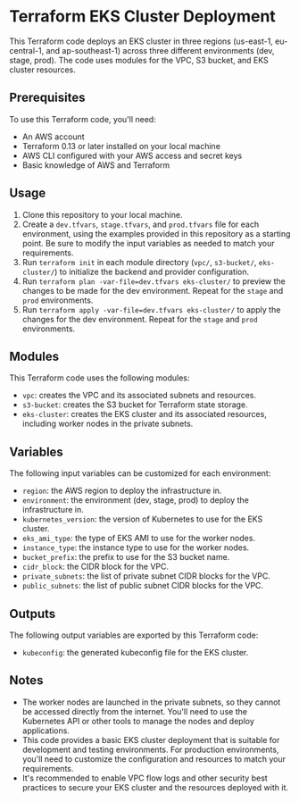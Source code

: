 # Terraform EKS Cluster Deployment

This Terraform code deploys an EKS cluster in three regions (us-east-1, eu-central-1, and ap-southeast-1) across three different environments (dev, stage, prod). The code uses modules for the VPC, S3 bucket, and EKS cluster resources.

## Prerequisites

To use this Terraform code, you'll need:

- An AWS account
- Terraform 0.13 or later installed on your local machine
- AWS CLI configured with your AWS access and secret keys
- Basic knowledge of AWS and Terraform

## Usage

1. Clone this repository to your local machine.
2. Create a `dev.tfvars`, `stage.tfvars`, and `prod.tfvars` file for each environment, using the examples provided in this repository as a starting point. Be sure to modify the input variables as needed to match your requirements.
3. Run `terraform init` in each module directory (`vpc/`, `s3-bucket/`, `eks-cluster/`) to initialize the backend and provider configuration.
4. Run `terraform plan -var-file=dev.tfvars eks-cluster/` to preview the changes to be made for the dev environment. Repeat for the `stage` and `prod` environments.
5. Run `terraform apply -var-file=dev.tfvars eks-cluster/` to apply the changes for the dev environment. Repeat for the `stage` and `prod` environments.

## Modules

This Terraform code uses the following modules:

- `vpc`: creates the VPC and its associated subnets and resources.
- `s3-bucket`: creates the S3 bucket for Terraform state storage.
- `eks-cluster`: creates the EKS cluster and its associated resources, including worker nodes in the private subnets.

## Variables

The following input variables can be customized for each environment:

- `region`: the AWS region to deploy the infrastructure in.
- `environment`: the environment (dev, stage, prod) to deploy the infrastructure in.
- `kubernetes_version`: the version of Kubernetes to use for the EKS cluster.
- `eks_ami_type`: the type of EKS AMI to use for the worker nodes.
- `instance_type`: the instance type to use for the worker nodes.
- `bucket_prefix`: the prefix to use for the S3 bucket name.
- `cidr_block`: the CIDR block for the VPC.
- `private_subnets`: the list of private subnet CIDR blocks for the VPC.
- `public_subnets`: the list of public subnet CIDR blocks for the VPC.

## Outputs

The following output variables are exported by this Terraform code:

- `kubeconfig`: the generated kubeconfig file for the EKS cluster.

## Notes

- The worker nodes are launched in the private subnets, so they cannot be accessed directly from the internet. You'll need to use the Kubernetes API or other tools to manage the nodes and deploy applications.
- This code provides a basic EKS cluster deployment that is suitable for development and testing environments. For production environments, you'll need to customize the configuration and resources to match your requirements.
- It's recommended to enable VPC flow logs and other security best practices to secure your EKS cluster and the resources deployed with it.
